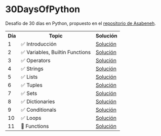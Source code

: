 # 30DaysOfPython

Desafío de 30 días en Python, propuesto en el [repositorio de Asabeneh](https://github.com/Asabeneh/30-Days-Of-Python).

<table>
    <tr>
        <th>Día</th>
        <th>Topic</th>
        <th>Solución</th>
    </tr>
    <tr>
        <td>1</td>
        <td>✅ Introducción</td>
        <td><a href="https://github.com/JaviCeRodriguez/30DaysOfPython/tree/main/day_1">Solución</a></td>
    </tr>
    <tr>
        <td>2</td>
        <td>✅ Variables, Builtin Functions</td>
        <td><a href="https://github.com/JaviCeRodriguez/30DaysOfPython/tree/main/day_2">Solución</a></td>
    </tr>
    <tr>
        <td>3</td>
        <td>✅ Operators</td>
        <td><a href="https://github.com/JaviCeRodriguez/30DaysOfPython/tree/main/day_3">Solución</a></td>
    </tr>
    <tr>
        <td>4</td>
        <td>✅ Strings</td>
        <td><a href="https://github.com/JaviCeRodriguez/30DaysOfPython/tree/main/day_4">Solución</a></td>
    </tr>
    <tr>
        <td>5</td>
        <td>✅ Lists</td>
        <td><a href="https://github.com/JaviCeRodriguez/30DaysOfPython/tree/main/day_5">Solución</a></td>
    </tr>
    <tr>
        <td>6</td>
        <td>✅ Tuples</td>
        <td><a href="https://github.com/JaviCeRodriguez/30DaysOfPython/tree/main/day_6">Solución</a></td>
    </tr>
    <tr>
        <td>7</td>
        <td>✅ Sets</td>
        <td><a href="https://github.com/JaviCeRodriguez/30DaysOfPython/tree/main/day_7">Solución</a></td>
    </tr>
    <tr>
        <td>8</td>
        <td>✅ Dictionaries</td>
        <td><a href="https://github.com/JaviCeRodriguez/30DaysOfPython/tree/main/day_8">Solución</a></td>
    </tr>
    <tr>
        <td>9</td>
        <td>✅ Conditionals</td>
        <td><a href="https://github.com/JaviCeRodriguez/30DaysOfPython/tree/main/day_9">Solución</a></td>
    </tr>
    <tr>
        <td>10</td>
        <td>✅ Loops</td>
        <td><a href="https://github.com/JaviCeRodriguez/30DaysOfPython/tree/main/day_10">Solución</a></td>
    </tr>
    <tr>
        <td>11</td>
        <td>🛑 Functions</td>
        <td><a href="https://github.com/JaviCeRodriguez/30DaysOfPython/tree/main/day_11">Solución</a></td>
    </tr>
</table>